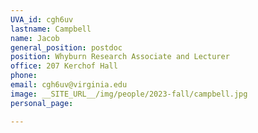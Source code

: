 ```yaml
---
UVA_id: cgh6uv
lastname: Campbell
name: Jacob
general_position: postdoc
position: Whyburn Research Associate and Lecturer
office: 207 Kerchof Hall
phone: 
email: cgh6uv@virginia.edu
image: __SITE_URL__/img/people/2023-fall/campbell.jpg
personal_page:

---
```

